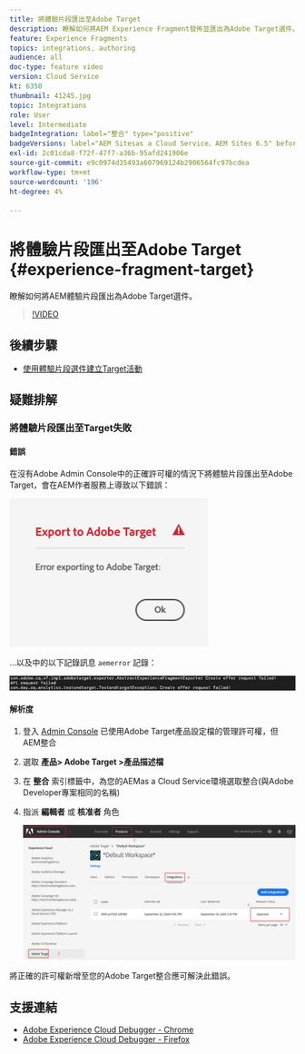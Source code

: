 ```yaml
---
title: 將體驗片段匯出至Adobe Target
description: 瞭解如何將AEM Experience Fragment發佈並匯出為Adobe Target選件。
feature: Experience Fragments
topics: integrations, authoring
audience: all
doc-type: feature video
version: Cloud Service
kt: 6350
thumbnail: 41245.jpg
topic: Integrations
role: User
level: Intermediate
badgeIntegration: label="整合" type="positive"
badgeVersions: label="AEM Sitesas a Cloud Service、AEM Sites 6.5" before-title="false"
exl-id: 2c01cda8-f72f-47f7-a36b-95afd241906e
source-git-commit: e9c0974d35493a607969124b2906564fc97bcdea
workflow-type: tm+mt
source-wordcount: '196'
ht-degree: 4%

---
```


# 將體驗片段匯出至Adobe Target {#experience-fragment-target}

瞭解如何將AEM體驗片段匯出為Adobe Target選件。

>[!VIDEO](https://video.tv.adobe.com/v/41245?quality=12&learn=on)

## 後續步驟

+ [使用體驗片段選件建立Target活動](./create-target-activity.md)

## 疑難排解

### 將體驗片段匯出至Target失敗

#### 錯誤

在沒有Adobe Admin Console中的正確許可權的情況下將體驗片段匯出至Adobe Target，會在AEM作者服務上導致以下錯誤：

![Target API UI錯誤](assets/error-target-offer.png)

...以及中的以下記錄訊息 `aemerror` 記錄：

![Target API主控台錯誤](assets/target-console-error.png)

#### 解析度

1. 登入 [Admin Console](https://adminconsole.adobe.com/) 已使用Adobe Target產品設定檔的管理許可權，但AEM整合
2. 選取 __產品> Adobe Target >產品描述檔__
3. 在 __整合__ 索引標籤中，為您的AEMas a Cloud Service環境選取整合(與Adobe Developer專案相同的名稱)
4. 指派 __編輯者__ 或 __核准者__ 角色

   ![Target API錯誤](assets/target-permissions.png)

將正確的許可權新增至您的Adobe Target整合應可解決此錯誤。

## 支援連結

+ [Adobe Experience Cloud Debugger - Chrome](https://chrome.google.com/webstore/detail/adobe-experience-platform/bfnnokhpnncpkdmbokanobigaccjkpob)
+ [Adobe Experience Cloud Debugger - Firefox](https://addons.mozilla.org/en-US/firefox/addon/adobe-experience-platform-dbg/)
